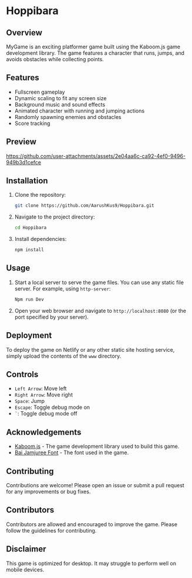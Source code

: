 # Hoppibara 

## Overview
MyGame is an exciting platformer game built using the Kaboom.js game development library. The game features a character that runs, jumps, and avoids obstacles while collecting points.

## Features
- Fullscreen gameplay
- Dynamic scaling to fit any screen size
- Background music and sound effects
- Animated character with running and jumping actions
- Randomly spawning enemies and obstacles
- Score tracking

## Preview
https://github.com/user-attachments/assets/2e04aa6c-ca92-4ef0-9496-949b3d1cefce

## Installation
1. Clone the repository:
   ```sh
   git clone https://github.com/AarushKus9/Hoppibara.git
   ```
2. Navigate to the project directory:
   ```sh
   cd Hoppibara
   ```
3. Install dependencies:
   ```sh
   npm install
   ```

## Usage
1. Start a local server to serve the game files. You can use any static file server. For example, using `http-server`:
   ```sh
   Npm run Dev
   ```
2. Open your web browser and navigate to `http://localhost:8080` (or the port specified by your server).

## Deployment
To deploy the game on Netlify or any other static site hosting service, simply upload the contents of the `www` directory.

## Controls
- `Left Arrow`: Move left
- `Right Arrow`: Move right
- `Space`: Jump
- `Escape`: Toggle debug mode on
- `` ` ``: Toggle debug mode off

## Acknowledgements
- [Kaboom.js](https://kaboomjs.com/) - The game development library used to build this game.
- [Bai Jamjuree Font](https://fonts.google.com/specimen/Bai+Jamjuree) - The font used in the game.

## Contributing
Contributions are welcome! Please open an issue or submit a pull request for any improvements or bug fixes.

## Contributors
Contributors are allowed and encouraged to improve the game. Please follow the guidelines for contributing.

## Disclaimer
This game is optimized for desktop. It may struggle to perform well on mobile devices.
